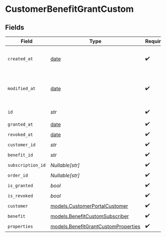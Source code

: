 # CustomerBenefitGrantCustom


## Fields

| Field                                                                            | Type                                                                             | Required                                                                         | Description                                                                      |
| -------------------------------------------------------------------------------- | -------------------------------------------------------------------------------- | -------------------------------------------------------------------------------- | -------------------------------------------------------------------------------- |
| `created_at`                                                                     | [date](https://docs.python.org/3/library/datetime.html#date-objects)             | :heavy_check_mark:                                                               | Creation timestamp of the object.                                                |
| `modified_at`                                                                    | [date](https://docs.python.org/3/library/datetime.html#date-objects)             | :heavy_check_mark:                                                               | Last modification timestamp of the object.                                       |
| `id`                                                                             | *str*                                                                            | :heavy_check_mark:                                                               | The ID of the object.                                                            |
| `granted_at`                                                                     | [date](https://docs.python.org/3/library/datetime.html#date-objects)             | :heavy_check_mark:                                                               | N/A                                                                              |
| `revoked_at`                                                                     | [date](https://docs.python.org/3/library/datetime.html#date-objects)             | :heavy_check_mark:                                                               | N/A                                                                              |
| `customer_id`                                                                    | *str*                                                                            | :heavy_check_mark:                                                               | N/A                                                                              |
| `benefit_id`                                                                     | *str*                                                                            | :heavy_check_mark:                                                               | N/A                                                                              |
| `subscription_id`                                                                | *Nullable[str]*                                                                  | :heavy_check_mark:                                                               | N/A                                                                              |
| `order_id`                                                                       | *Nullable[str]*                                                                  | :heavy_check_mark:                                                               | N/A                                                                              |
| `is_granted`                                                                     | *bool*                                                                           | :heavy_check_mark:                                                               | N/A                                                                              |
| `is_revoked`                                                                     | *bool*                                                                           | :heavy_check_mark:                                                               | N/A                                                                              |
| `customer`                                                                       | [models.CustomerPortalCustomer](../models/customerportalcustomer.md)             | :heavy_check_mark:                                                               | N/A                                                                              |
| `benefit`                                                                        | [models.BenefitCustomSubscriber](../models/benefitcustomsubscriber.md)           | :heavy_check_mark:                                                               | N/A                                                                              |
| `properties`                                                                     | [models.BenefitGrantCustomProperties](../models/benefitgrantcustomproperties.md) | :heavy_check_mark:                                                               | N/A                                                                              |